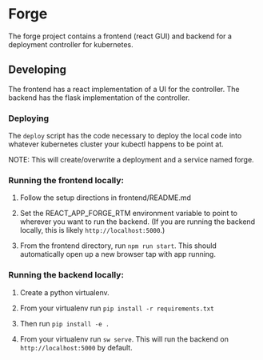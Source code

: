 # Forge

The forge project contains a frontend (react GUI) and backend for
a deployment controller for kubernetes.

## Developing

The frontend has a react implementation of a UI for the
controller. The backend has the flask implementation of the
controller.

### Deploying

The `deploy` script has the code necessary to deploy the local code
into whatever kubernetes cluster your kubectl happens to be point at.

NOTE: This will create/overwrite a deployment and a service named forge.

### Running the frontend locally:

1. Follow the setup directions in frontend/README.md

2. Set the REACT_APP_FORGE_RTM environment variable to point to
   wherever you want to run the backend. (If you are running the backend
   locally, this is likely `http://localhost:5000`.)

3. From the frontend directory, run `npm run start`. This should
   automatically open up a new browser tap with app running.

### Running the backend locally:

1. Create a python virtualenv.

2. From your virtualenv run `pip install -r requirements.txt`

3. Then run `pip install -e .`

3. From your virtualenv run `sw serve`.
   This will run the backend on `http://localhost:5000` by default.
